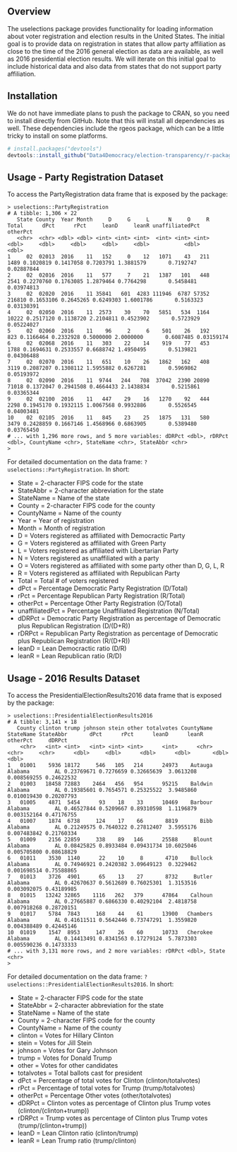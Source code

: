 Overview
--------

The uselections package provides functionality for loading information about voter registration and election results in the
United States.  The initial goal is to provide data on registration in states that allow party affiliation as close to the
time of the 2016 general election as data are available, as well as 2016 presidential election results. We will iterate on this
initial goal to include historical data and also data from states that do not support party affiliation.

Installation
------------

We do not have immediate plans to push the package to CRAN, so you need to install directly from GitHub.  Note that this
will install all dependencies as well.  These dependencies include the rgeos package, which can be a little tricky to
install on some platforms.

``` r
# install.packages("devtools")
devtools::install_github("Data4Democracy/election-transparency/r-packages/uselections")
```

Usage - Party Registration Dataset
-----

To access the PartyRegistration data frame that is exposed by the package:

```
> uselections::PartyRegistration
# A tibble: 1,306 × 22
   State County  Year Month     D     G     L      N     O     R  Total      dPct      rPct     leanD     leanR unaffiliatedPct   otherPct
   <chr>  <chr> <dbl> <dbl> <int> <int> <int>  <int> <int> <int>  <dbl>     <dbl>     <dbl>     <dbl>     <dbl>           <dbl>      <dbl>
1     02  02013  2016    11   152     0    12   1071    43   211   1489 0.1020819 0.1417058 0.7203791 1.3881579       0.7192747 0.02887844
2     02  02016  2016    11   577     7    21   1387   101   448   2541 0.2270760 0.1763085 1.2879464 0.7764298       0.5458481 0.03974813
3     02  02020  2016    11 35841   601  4283 111946  6787 57352 216810 0.1653106 0.2645265 0.6249303 1.6001786       0.5163323 0.03130391
4     02  02050  2016    11  2573    30    70   5851   534  1164  10222 0.2517120 0.1138720 2.2104811 0.4523902       0.5723929 0.05224027
5     02  02060  2016    11    96     2     6    501    26   192    823 0.1166464 0.2332928 0.5000000 2.0000000       0.6087485 0.03159174
6     02  02068  2016    11   303    22    14    919    77   453   1788 0.1694631 0.2533557 0.6688742 1.4950495       0.5139821 0.04306488
7     02  02070  2016    11   651    10    26   1862   162   408   3119 0.2087207 0.1308112 1.5955882 0.6267281       0.5969862 0.05193972
8     02  02090  2016    11  9744   244   708  37042  2390 20890  71018 0.1372047 0.2941508 0.4664433 2.1438834       0.5215861 0.03365344
9     02  02100  2016    11   447    29    16   1270    92   444   2298 0.1945170 0.1932115 1.0067568 0.9932886       0.5526545 0.04003481
10    02  02105  2016    11   845    23    25   1875   131   580   3479 0.2428859 0.1667146 1.4568966 0.6863905       0.5389480 0.03765450
# ... with 1,296 more rows, and 5 more variables: dDRPct <dbl>, rDRPct <dbl>, CountyName <chr>, StateName <chr>, StateAbbr <chr>
> 
```

For detailed documentation on the data frame:  `?uselections::PartyRegistration`.  In short:

* State = 2-character FIPS code for the state
* StateAbbr = 2-character abbreviation for the state
* StateName = Name of the state
* County = 2-character FIPS code for the county
* CountyName = Name of the county
* Year = Year of registration
* Month = Month of registration
* D = Voters registered as affiliated with Democractic Party
* G = Voters registered as affiliated with Green Party
* L = Voters registered as affiliated with Libertarian Party
* N = Voters registered as unaffiliated with a party
* O = Voters registered as affiliated with some party other than D, G, L, R
* R = Voters registered as affiliated with Republican Party
* Total = Total # of voters registered
* dPct = Percentage Democratic Party Registration (D/Total)
* rPct = Percentage Republican Party Registration (R/Total)
* otherPct = Percentage Other Party Registration (O/Total)
* unaffiliatedPct = Percentage Unaffiliated Registration (N/Total)
* dDRPct = Democratic Party Registration as percentage of Democratic plus Republican Registration (D/(D+R))
* rDRPct = Republican Party Registration as percentage of Democratic plus Republican Registration (R/(D+R))
* leanD = Lean Democractic ratio (D/R)
* leanR = Lean Republican ratio (R/D)

Usage - 2016 Results Dataset
-----

To access the PresidentialElectionResults2016 data frame that is exposed by the package:

```
> uselections::PresidentialElectionResults2016
# A tibble: 3,141 × 18
   County clinton trump johnson stein other totalvotes CountyName StateName StateAbbr       dPct      rPct      leanD      leanR    otherPct     dDRPct
    <chr>   <int> <int>   <int> <int> <int>      <int>      <chr>     <chr>     <chr>      <dbl>     <dbl>      <dbl>      <dbl>       <dbl>      <dbl>
1   01001    5936 18172     546   105   214      24973    Autauga   Alabama        AL 0.23769671 0.7276659 0.32665639  3.0613208 0.008569255 0.24622532
2   01003   18458 72883    2464   456   954      95215    Baldwin   Alabama        AL 0.19385601 0.7654571 0.25325522  3.9485860 0.010019430 0.20207793
3   01005    4871  5454      93    18    33      10469    Barbour   Alabama        AL 0.46527844 0.5209667 0.89310598  1.1196879 0.003152164 0.47176755
4   01007    1874  6738     124    17    66       8819       Bibb   Alabama        AL 0.21249575 0.7640322 0.27812407  3.5955176 0.007483842 0.21760334
5   01009    2156 22859     338    89   146      25588     Blount   Alabama        AL 0.08425825 0.8933484 0.09431734 10.6025046 0.005705800 0.08618829
6   01011    3530  1140      22    10     8       4710    Bullock   Alabama        AL 0.74946921 0.2420382 3.09649123  0.3229462 0.001698514 0.75588865
7   01013    3726  4901      65    13    27       8732     Butler   Alabama        AL 0.42670637 0.5612689 0.76025301  1.3153516 0.003092075 0.43189985
8   01015   13242 32865    1116   262   379      47864    Calhoun   Alabama        AL 0.27665887 0.6866330 0.40292104  2.4818758 0.007918268 0.28720151
9   01017    5784  7843     168    44    61      13900   Chambers   Alabama        AL 0.41611511 0.5642446 0.73747291  1.3559820 0.004388489 0.42445146
10  01019    1547  8953     147    26    60      10733   Cherokee   Alabama        AL 0.14413491 0.8341563 0.17279124  5.7873303 0.005590236 0.14733333
# ... with 3,131 more rows, and 2 more variables: rDRPct <dbl>, State <chr>
>
```

For detailed documentation on the data frame:  `?uselections::PresidentialElectionResults2016`.  In short:

* State = 2-character FIPS code for the state
* StateAbbr = 2-character abbreviation for the state
* StateName = Name of the state
* County = 2-character FIPS code for the county
* CountyName = Name of the county
* clinton = Votes for Hillary Clinton
* stein = Votes for Jill Stein
* johnson = Votes for Gary Johnson
* trump = Votes for Donald Trump
* other = Votes for other candidates
* totalvotes = Total ballots cast for president
* dPct = Percentage of total votes for Clinton (clinton/totalvotes)
* rPct = Percentage of total votes for Trump (trump/totalvotes)
* otherPct = Percentage Other votes (other/totalvotes)
* dDRPct = Clinton votes as percentage of Clinton plus Trump votes (clinton/(clinton+trump))
* rDRPct = Trump votes as percentage of Clinton plus Trump votes (trump/(clinton+trump))
* leanD = Lean Clinton ratio (clinton/trump)
* leanR = Lean Trump ratio (trump/clinton)

